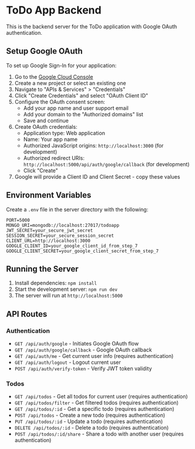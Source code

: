 # ToDo App Backend

This is the backend server for the ToDo application with Google OAuth authentication.

## Setup Google OAuth

To set up Google Sign-In for your application:

1. Go to the [Google Cloud Console](https://console.cloud.google.com/)
2. Create a new project or select an existing one
3. Navigate to "APIs & Services" > "Credentials"
4. Click "Create Credentials" and select "OAuth Client ID"
5. Configure the OAuth consent screen:
   - Add your app name and user support email
   - Add your domain to the "Authorized domains" list
   - Save and continue
6. Create OAuth credentials:
   - Application type: Web application
   - Name: Your app name
   - Authorized JavaScript origins: `http://localhost:3000` (for development)
   - Authorized redirect URIs: `http://localhost:5000/api/auth/google/callback` (for development)
   - Click "Create"
7. Google will provide a Client ID and Client Secret - copy these values

## Environment Variables

Create a `.env` file in the server directory with the following:

```
PORT=5000
MONGO_URI=mongodb://localhost:27017/todoapp
JWT_SECRET=your_secure_jwt_secret
SESSION_SECRET=your_secure_session_secret
CLIENT_URL=http://localhost:3000
GOOGLE_CLIENT_ID=your_google_client_id_from_step_7
GOOGLE_CLIENT_SECRET=your_google_client_secret_from_step_7
```

## Running the Server

1. Install dependencies: `npm install`
2. Start the development server: `npm run dev`
3. The server will run at `http://localhost:5000`

## API Routes

### Authentication

- `GET /api/auth/google` - Initiates Google OAuth flow
- `GET /api/auth/google/callback` - Google OAuth callback
- `GET /api/auth/me` - Get current user info (requires authentication)
- `GET /api/auth/logout` - Logout current user
- `POST /api/auth/verify-token` - Verify JWT token validity

### Todos

- `GET /api/todos` - Get all todos for current user (requires authentication)
- `GET /api/todos/filter` - Get filtered todos (requires authentication)
- `GET /api/todos/:id` - Get a specific todo (requires authentication)
- `POST /api/todos` - Create a new todo (requires authentication)
- `PUT /api/todos/:id` - Update a todo (requires authentication)
- `DELETE /api/todos/:id` - Delete a todo (requires authentication)
- `POST /api/todos/:id/share` - Share a todo with another user (requires authentication)
